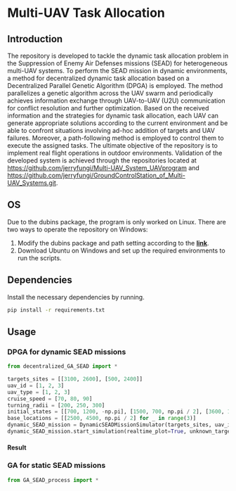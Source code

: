# Multi-UAV Task Allocation

## Introduction
The repository is developed to tackle the dynamic task allocation problem in the Suppression of Enemy Air Defenses missions (SEAD) for heterogeneous multi-UAV systems. To perform the SEAD mission in dynamic environments, a method for decentralized dynamic task allocation based on a Decentralized Parallel Genetic Algorithm (DPGA) is employed. The method parallelizes a genetic algorithm across the UAV swarm and periodically achieves information exchange through UAV-to-UAV (U2U) communication for conflict resolution and further optimization. Based on the received information and the strategies for dynamic task allocation, each UAV can generate appropriate solutions according to the current environment and be able to confront situations involving ad-hoc addition of targets and UAV failures. Moreover, a path-following method is employed to control them to execute the assigned tasks.
The ultimate objective of the repository is to implement real flight operations in outdoor environments. Validation of the developed system is achieved through the repositories located at https://github.com/jerryfungi/Multi-UAV_System_UAVprogram and https://github.com/jerryfungi/GroundControlStation_of_Multi-UAV_Systems.git.

## OS
Due to the dubins package, the program is only worked on Linux.
There are two ways to operate the repository on Windows:
1. Modify the dubins package and path setting according to the **[link](https://blog.csdn.net/qq_28266955/article/details/80332909)**.
2. Download Ubuntu on Windows and set up the required environments to run the scripts.

## Dependencies
Install the necessary dependencies by running.
```bash
pip install -r requirements.txt
```

## Usage
### DPGA for dynamic SEAD missions
```python
from decentralized_GA_SEAD import *

targets_sites = [[3100, 2600], [500, 2400]]
uav_id = [1, 2, 3]
uav_type = [1, 2, 3]
cruise_speed = [70, 80, 90]
turning_radii = [200, 250, 300]
initial_states = [[700, 1200, -np.pi], [1500, 700, np.pi / 2], [3600, 1000, np.pi / 3]]
base_locations = [[2500, 4500, np.pi / 2] for _ in range(3)]
dynamic_SEAD_mission = DynamicSEADMissionSimulator(targets_sites, uav_id, uav_type, cruise_speed, turning_radii, initial_states, base_locations)
dynamic_SEAD_mission.start_simulation(realtime_plot=True, unknown_targets=[[600, 2850]], uav_failure=[False, False, 55])
```
#### Result

### GA for static SEAD missions
```python
from GA_SEAD_process import *
